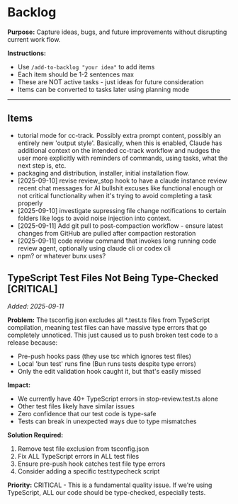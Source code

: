 # Backlog

**Purpose:** Capture ideas, bugs, and future improvements without disrupting current work flow.

**Instructions:**
- Use `/add-to-backlog "your idea"` to add items
- Each item should be 1-2 sentences max
- These are NOT active tasks - just ideas for future consideration
- Items can be converted to tasks later using planning mode

---

## Items

<!-- Items will be added below -->
- tutorial mode for cc-track. Possibly extra prompt content, possibly an entirely new 'output style'. Basically, when this is enabled, Claude has additional context on the intended cc-track workflow and nudges the user more explicitly with reminders of commands, using tasks, what the next step is, etc.
- packaging and distribution, installer, initial installation flow.
- [2025-09-10] revise review_stop hook to have a claude instance review recent chat messages for AI bullshit excuses like functional enough or not critical functionality when it's trying to avoid completing a task properly
- [2025-09-10] investigate supressing file change notifications to certain folders like logs to avoid noise injection into context.
- [2025-09-11] Add git pull to post-compaction workflow - ensure latest changes from GitHub are pulled after compaction restoration
- [2025-09-11] code review command that invokes long running code review agent, optionally using claude cli or codex cli
- npm? or whatever bunx uses?


## TypeScript Test Files Not Being Type-Checked [CRITICAL]
*Added: 2025-09-11*

**Problem:** The tsconfig.json excludes all *.test.ts files from TypeScript compilation, meaning test files can have massive type errors that go completely unnoticed. This just caused us to push broken test code to a release because:
- Pre-push hooks pass (they use tsc which ignores test files)
- Local 'bun test' runs fine (Bun runs tests despite type errors)
- Only the edit validation hook caught it, but that's easily missed

**Impact:** 
- We currently have 40+ TypeScript errors in stop-review.test.ts alone
- Other test files likely have similar issues
- Zero confidence that our test code is type-safe
- Tests can break in unexpected ways due to type mismatches

**Solution Required:**
1. Remove test file exclusion from tsconfig.json
2. Fix ALL TypeScript errors in ALL test files
3. Ensure pre-push hook catches test file type errors
4. Consider adding a specific test:typecheck script

**Priority:** CRITICAL - This is a fundamental quality issue. If we're using TypeScript, ALL our code should be type-checked, especially tests.
